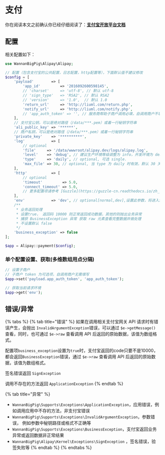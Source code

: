 # 支付

你在阅读本文之前确认你已经仔细阅读了：[**支付宝开放平台文档**](https://docs.open.alipay.com/)

## 配置

相关配置如下：

```php
use WannanBigPig\Alipay\Alipay;

// 配置（包含支付宝的公共配置，日志配置，http配置等），下面默认值不建议修改
$config = [
    'payload'        => [
        'app_id'         => '2016092600598145',
        // 'charset'     => 'utf-8', // 默认 utf-8
        // 'sign_type'   => 'RSA2', // 默认 RSA2
        // 'version'     => '1.0',  // 默认 1.0
        'return_url'     => 'http://liuml.com/return.php',
        'notify_url'     => 'http://liuml.com/notify.php',
        // 'app_auth_token' => '', // 服务商帮助子商户调用必填，自调用商户不填
    ],
    // 支付宝公钥，可以是绝对路径（/data/***.pem）或着一行秘钥字符串
    'ali_public_key' => '******',
    // 商户私钥，可以是绝对路径（/data/***.pem）或着一行秘钥字符串
    'private_key'    => '**********',
    'log'            => [
        // optional
        'file'     => '/data/wwwroot/alipay.dev/logs/alipay.log',
        'level'    => 'debug', // 建议生产环境等级调整为 info，开发环境为 debug
        'type'     => 'daily', // optional, 可选 single.
        'max_file' => 30, // optional, 当 type 为 daily 时有效，默认 30 天
    ],
    'http'           => [
        // optional
        'timeout'         => 5.0,
        'connect_timeout' => 5.0,
        // 更多配置项请参考 [Guzzle](https://guzzle-cn.readthedocs.io/zh_CN/latest/request-options.html)
    ],
    'env'            => 'dev', // optional[normal,dev],设置此参数，将进入沙箱模式，不传默认正式环境
    /**
     * 业务返回处理
     * 设置true， 返回码 10000 则正常返回成功数据，其他的则抛出业务异常
     * 捕获 BusinessException 异常 获取 raw 元素查看完整数据并做处理
     * 不设置默认 false
     */
    'business_exception' => false
];

$app = Alipay::payment($config);

```

### 单个配置设置、获取\(多维数组用点分隔\)

```php
// 设置子商户
// 子商户 token 为可选项，自调用商户无需填写
$app->set('payload.app_auth_token', 'app_auth_token');

// 获取当前请求环境
$app->get('env');

```

## 错误/异常

{% tabs %}
{% tab title="错误" %}
如果在调用相关支付宝网关 API 请求时有错误产生，会抛出 `InvalidArgumentException`错误，可以通过 `$e->getMessage()` 查看，同时，也可通过 `$e->raw` 查看调用 API 后返回的原始数据，该值为数组格式。

配置项`business_exception`设置为`true`时，支付宝返回的code只要不是10000，都会返回`BusinessException`错误，通过 `$e->raw` 查看调用 API 后返回的原始数据，该值为数组格式。

签名错误返回 `SignException`

调用不存在的方法返回 `ApplicationException`
{% endtab %}

{% tab title="异常" %}
*  `WannanBigPig\Supports\Exceptions\ApplicationException`，应用错误，例如调用应用中不存的方法，非支付宝错误
* ` WannanBigPig\Supports\Exceptions\InvalidArgumentException`，参数错误， 例如参数中秘钥路径或格式不正确等
* `WannanBigPig\Supports\Exceptions\BusinessException`，支付宝返回业务异常或返回数据非正常结果
*  `WannanBigPig\Alipay\Kernel\Exceptions\SignException` ，签名错误，验签失败等
{% endtab %}
{% endtabs %}



